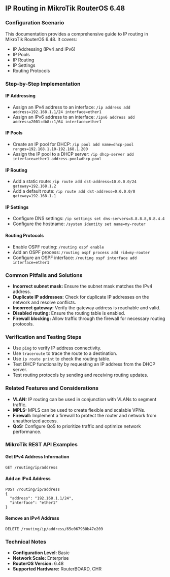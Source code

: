 ## IP Routing in MikroTik RouterOS 6.48

### Configuration Scenario

This documentation provides a comprehensive guide to IP routing in MikroTik RouterOS 6.48. It covers:

- IP Addressing (IPv4 and IPv6)
- IP Pools
- IP Routing
- IP Settings
- Routing Protocols

### Step-by-Step Implementation

#### IP Addressing

- Assign an IPv4 address to an interface: `/ip address add address=192.168.1.1/24 interface=ether1`
- Assign an IPv6 address to an interface: `/ipv6 address add address=2001:db8::1/64 interface=ether1`

#### IP Pools

- Create an IP pool for DHCP: `/ip pool add name=dhcp-pool ranges=192.168.1.10-192.168.1.200`
- Assign the IP pool to a DHCP server: `/ip dhcp-server add interface=ether1 address-pool=dhcp-pool`

#### IP Routing

- Add a static route: `/ip route add dst-address=10.0.0.0/24 gateway=192.168.1.2`
- Add a default route: `/ip route add dst-address=0.0.0.0/0 gateway=192.168.1.1`

#### IP Settings

- Configure DNS settings: `/ip settings set dns-servers=8.8.8.8,8.8.4.4`
- Configure the hostname: `/system identity set name=my-router`

#### Routing Protocols

- Enable OSPF routing: `/routing ospf enable`
- Add an OSPF process: `/routing ospf process add rid=my-router`
- Configure an OSPF interface: `/routing ospf interface add interface=ether1`

### Common Pitfalls and Solutions

- **Incorrect subnet mask:** Ensure the subnet mask matches the IPv4 address.
- **Duplicate IP addresses:** Check for duplicate IP addresses on the network and resolve conflicts.
- **Incorrect gateway:** Verify the gateway address is reachable and valid.
- **Disabled routing:** Ensure the routing table is enabled.
- **Firewall blocking:** Allow traffic through the firewall for necessary routing protocols.

### Verification and Testing Steps

- Use `ping` to verify IP address connectivity.
- Use `traceroute` to trace the route to a destination.
- Use `ip route print` to check the routing table.
- Test DHCP functionality by requesting an IP address from the DHCP server.
- Test routing protocols by sending and receiving routing updates.

### Related Features and Considerations

- **VLAN:** IP routing can be used in conjunction with VLANs to segment traffic.
- **MPLS:** MPLS can be used to create flexible and scalable VPNs.
- **Firewall:** Implement a firewall to protect the router and network from unauthorized access.
- **QoS:** Configure QoS to prioritize traffic and optimize network performance.

### MikroTik REST API Examples

#### Get IPv4 Address Information

```
GET /routing/ip/address
```

#### Add an IPv4 Address

```
POST /routing/ip/address
{
  "address": "192.168.1.1/24",
  "interface": "ether1"
}
```

#### Remove an IPv4 Address

```
DELETE /routing/ip/address/65e067930b47e209
```

### Technical Notes

- **Configuration Level:** Basic
- **Network Scale:** Enterprise
- **RouterOS Version:** 6.48
- **Supported Hardware:** RouterBOARD, CHR